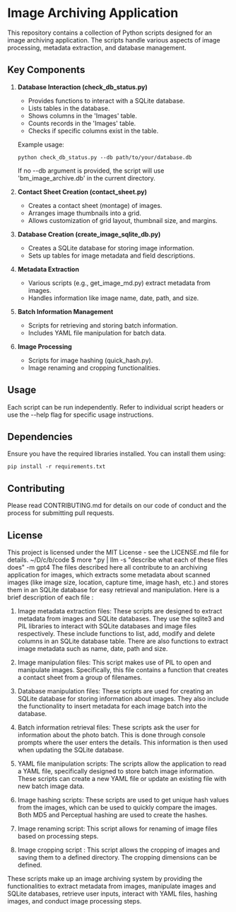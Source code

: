 # Image Archiving Application

This repository contains a collection of Python scripts designed for an image archiving application. The scripts handle various aspects of image processing, metadata extraction, and database management.

## Key Components

1. **Database Interaction (check_db_status.py)**
   - Provides functions to interact with a SQLite database.
   - Lists tables in the database.
   - Shows columns in the 'Images' table.
   - Counts records in the 'Images' table.
   - Checks if specific columns exist in the table.

   Example usage:
   ```
   python check_db_status.py --db path/to/your/database.db
   ```
   If no --db argument is provided, the script will use 'bm_image_archive.db' in the current directory.

2. **Contact Sheet Creation (contact_sheet.py)**
   - Creates a contact sheet (montage) of images.
   - Arranges image thumbnails into a grid.
   - Allows customization of grid layout, thumbnail size, and margins.

3. **Database Creation (create_image_sqlite_db.py)**
   - Creates a SQLite database for storing image information.
   - Sets up tables for image metadata and field descriptions.

4. **Metadata Extraction**
   - Various scripts (e.g., get_image_md.py) extract metadata from images.
   - Handles information like image name, date, path, and size.

5. **Batch Information Management**
   - Scripts for retrieving and storing batch information.
   - Includes YAML file manipulation for batch data.

6. **Image Processing**
   - Scripts for image hashing (quick_hash.py).
   - Image renaming and cropping functionalities.

## Usage

Each script can be run independently. Refer to individual script headers or use the --help flag for specific usage instructions.

## Dependencies

Ensure you have the required libraries installed. You can install them using:

```
pip install -r requirements.txt
```

## Contributing

Please read CONTRIBUTING.md for details on our code of conduct and the process for submitting pull requests.

## License

This project is licensed under the MIT License - see the LICENSE.md file for details.
~/D/c/b/code $ more *.py | llm -s "describe what each of these files does" -m gpt4
The files described here all contribute to an archiving application for images, which extracts some metadata about scanned images (like image size, location, capture time, image hash, etc.) and stores them in an SQLite database for easy retrieval and manipulation. Here is a brief description of each file :

1. Image metadata extraction files: These scripts are designed to extract metadata from images and SQLite databases. They use the sqlite3 and PIL libraries to interact with SQLite databases and image files respectively. These include functions to list, add, modify and delete columns in an SQLite database table. There are also functions to extract image metadata such as name, date, path and size.

2. Image manipulation files: This script makes use of PIL to open and manipulate images. Specifically, this file contains a function that creates a contact sheet from a group of filenames.

3. Database manipulation files: These scripts are used for creating an SQLite database for storing information about images. They also include the functionality to insert metadata for each image batch into the database.

4. Batch information retrieval files: These scripts ask the user for information about the photo batch. This is done through console prompts where the user enters the details. This information is then used when updating the SQLite database.

5. YAML file manipulation scripts: The scripts allow the application to read a YAML file, specifically designed to store batch image information. These scripts can create a new YAML file or update an existing file with new batch image data.

6. Image hashing scripts: These scripts are used to get unique hash values from the images, which can be used to quickly compare the images. Both MD5 and Perceptual hashing are used to create the hashes.

7. Image renaming script: This script allows for renaming of image files based on processing steps.

8. Image cropping script : This script allows the cropping of images and saving them to a defined directory. The cropping dimensions can be defined.

These scripts make up an image archiving system by providing the functionalities to extract metadata from images, manipulate images and SQLite databases, retrieve user inputs, interact with YAML files, hashing images, and conduct image processing steps.
